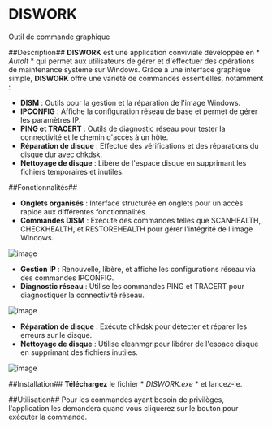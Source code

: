 # DISWORK
Outil de commande graphique

##Description##
**DISWORK** est une application conviviale développée en * *AutoIt* * qui permet aux utilisateurs de gérer et d'effectuer des opérations de maintenance système sur Windows. Grâce à une interface graphique simple, **DISWORK** offre une variété de commandes essentielles, notamment :

- **DISM** : Outils pour la gestion et la réparation de l'image Windows.
- **IPCONFIG** : Affiche la configuration réseau de base et permet de gérer les paramètres IP.
- **PING et TRACERT** : Outils de diagnostic réseau pour tester la connectivité et le chemin d'accès à un hôte.
- **Réparation de disque** : Effectue des vérifications et des réparations du disque dur avec chkdsk.
- **Nettoyage de disque** : Libère de l'espace disque en supprimant les fichiers temporaires et inutiles.

##Fonctionnalités##
- **Onglets organisés** : Interface structurée en onglets pour un accès rapide aux différentes fonctionnalités.
- **Commandes DISM** : Exécute des commandes telles que SCANHEALTH, CHECKHEALTH, et RESTOREHEALTH pour gérer l'intégrité de l'image Windows.

![image](https://github.com/user-attachments/assets/bfe2cae9-5403-4eb3-b940-97494d049549)

- **Gestion IP** : Renouvelle, libère, et affiche les configurations réseau via des commandes IPCONFIG.
- **Diagnostic réseau** : Utilise les commandes PING et TRACERT pour diagnostiquer la connectivité réseau.

![image](https://github.com/user-attachments/assets/7515dbde-0789-4149-8712-0857db3e7432)

- **Réparation de disque** : Exécute chkdsk pour détecter et réparer les erreurs sur le disque.
- **Nettoyage de disque** : Utilise cleanmgr pour libérer de l'espace disque en supprimant des fichiers inutiles.

![image](https://github.com/user-attachments/assets/0fc18a1b-81d7-41ae-b77a-ea0aa1d76dc3)

##Installation##
**Téléchargez** le fichier * *DISWORK.exe* * et lancez-le.

##Utilisation##
Pour les commandes ayant besoin de privilèges, l'application les demandera quand vous cliquerez sur le bouton pour exécuter la commande.
